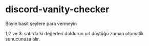 # discord-vanity-checker
Böyle basit şeylere para vermeyin 


1,2 ve 3. satırda ki değerleri doldurun url düştüğü zaman otomatik sunucunuza alır.

